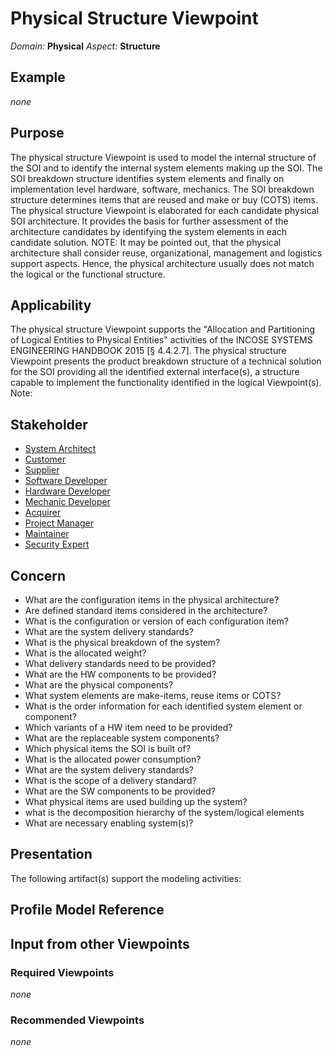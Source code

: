 # Physical Structure Viewpoint
*Domain:* **Physical** *Aspect:* **Structure**
## Example
*none*
## Purpose
The physical structure Viewpoint is used to model the internal structure of the SOI and to identify the internal system elements making up the SOI. The SOI breakdown structure identifies system elements and finally on implementation level hardware, software, mechanics. The SOI breakdown structure determines items that are reused and make or buy (COTS) items. 
The physical structure Viewpoint is elaborated for each candidate physical SOI architecture. It provides the basis for further assessment of the architecture candidates by identifying the system elements in each candidate solution.
NOTE: It may be pointed out, that the physical architecture shall consider reuse, organizational, management and logistics support aspects. Hence, the physical architecture usually does not match the logical or the functional structure.
## Applicability
The physical structure Viewpoint supports the "Allocation and Partitioning of Logical Entities to Physical Entities" activities of the INCOSE SYSTEMS ENGINEERING HANDBOOK 2015 [§ 4.4.2.7]. The physical structure Viewpoint presents the product breakdown structure of a technical solution for the SOI providing all the identified external interface(s), a structure capable to implement the functionality identified in the logical Viewpoint(s).
Note:
## Stakeholder
* [System Architect](../stakeholders.md#System-Architect)
* [Customer](../stakeholders.md#Customer)
* [Supplier](../stakeholders.md#Supplier)
* [Software Developer](../stakeholders.md#Software-Developer)
* [Hardware Developer](../stakeholders.md#Hardware-Developer)
* [Mechanic Developer](../stakeholders.md#Mechanic-Developer)
* [Acquirer](../stakeholders.md#Acquirer)
* [Project Manager](../stakeholders.md#Project-Manager)
* [Maintainer](../stakeholders.md#Maintainer)
* [Security Expert](../stakeholders.md#Security-Expert)
## Concern
* What are the configuration items in the physical architecture?
* Are defined standard items considered in the architecture?
* What is the configuration or version of each configuration item?
* What are the system delivery standards?
* What is the physical breakdown of the system?
* What is the allocated weight?
* What delivery standards need to be provided?
* What are the HW components to be provided?
* What are the physical components?
* What system elements are make-items, reuse items or COTS?
* What is the order information for each identified system element or component?
* Which variants of a HW item need to be provided?
* What are the replaceable system components?
* Which physical items the SOI is built of?
* What is the allocated power consumption?
* What are the system delivery standards?
* What is the scope of a delivery standard?
* What are the SW components to be provided?
* What physical items are used building up the system?
* what is the decomposition hierarchy of the system/logical elements
* What are necessary enabling system(s)?
## Presentation
The following artifact(s) support the modeling activities:

## Profile Model Reference
## Input from other Viewpoints
### Required Viewpoints
*none*
### Recommended Viewpoints
*none*
